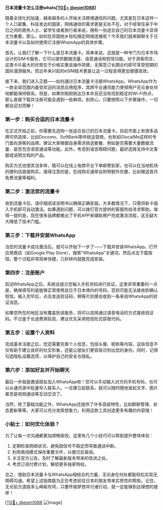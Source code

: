 **日本流量卡怎么注册whats[[TG💪+ @esim1088](https://t.me/s/esim1088)]**

随着全球化的加速，越来越多的人开始关注跨境通信的问题。尤其是在日本这样一个人口密集、科技发达的国家，网络通信的需求更是无处不在。对于经常往来于中日之间的商务人士、留学生或者旅行者来说，拥有一张适合自己的日本流量卡显得尤为重要。那么，如何在异国他乡轻松搞定网络连接呢？今天我们就来聊聊关于日本流量卡以及如何使用它注册WhatsApp的具体步骤。

首先，让我们了解一下什么是日本流量卡。简单来说，这就是一种专门为日本市场设计的SIM卡服务，它可以提供数据流量、语音通话和短信功能。对于游客而言，这类卡片最大的优势在于价格实惠且操作简便，无需签订长期合约即可享受短期的国际漫游服务。而近年来兴起的eSIM技术更是让这一过程变得更加便捷高效。

接下来，我们进入正题——如何通过日本流量卡注册WhatsApp。WhatsApp作为一款全球范围内备受欢迎的消息应用程序，其跨平台通讯能力使得用户无论身处何地都能保持联系。但是，如果你刚刚抵达日本并且还没有找到稳定的Wi-Fi热点，那么直接下载并注册可能会遇到一些麻烦。别担心，只要按照以下步骤操作，一切都会迎刃而解！

### 第一步：购买合适的日本流量卡

在正式开始之前，你需要先选购一张适合自己的日本流量卡。目前市面上有很多品牌可供选择，比如Docomo、SoftBank等传统运营商，也有如GlocalMe这样的专门面向游客的品牌。建议大家根据自身需求挑选套餐，例如是否需要大量数据流量、是否包含语音通话等功能。此外，考虑到语言障碍问题，最好选择支持中文客服或说明文档的产品。

购买方式也很灵活多样，既可以在线上电商平台下单邮寄到家，也可以在当地机场的便利店直接购买。值得注意的是，在线购买通常会附带额外优惠，比如赠送首月免费流量等福利。

### 第二步：激活您的流量卡

收到流量卡后，请仔细阅读说明书以确保正确安装。大多数情况下，只需将新卡插入手机即可自动激活。如果遇到问题，可以拨打官方提供的客服热线寻求帮助。值得一提的是，现在很多品牌都推出了手机APP来辅助用户完成激活流程，这无疑大大降低了技术门槛。

### 第三步：下载并安装WhatsApp

当您的流量卡成功激活后，就可以开始下一步了——下载并安装WhatsApp。打开应用商店（如Google Play Store），搜索“WhatsApp”关键词，然后点击下载按钮。整个过程非常简单快捷，几秒钟内就能完成安装。

### 第四步：注册账户

启动WhatsApp之后，系统会提示您输入手机号码进行验证。这里非常重要的一点是，确保填写的是能够正常使用且位于日本境内的号码，否则可能无法接收到确认短信。输入完毕后，点击发送验证码，稍等片刻便会收到一条来自WhatsApp的验证消息。

如果您所在的地区没有覆盖到该服务，则可以选择通过语音电话的方式接收验证码。不过鉴于长途费用较高，建议优先采用短信形式获取代码。

### 第五步：设置个人资料

完成基本注册之后，您还需要完善个人信息，包括头像、昵称等内容。这些信息不仅有助于建立良好的社交形象，还能让朋友们更容易识别出您的身份。同时，记得勾选隐私设置选项，以保护自己的安全与隐私。

### 第六步：添加好友并开始聊天

最后一步就是邀请朋友加入WhatsApp啦！您可以手动输入对方的手机号码，也可以从通讯录中批量导入联系人。一旦建立起联系，就可以随时随地发起文字、图片甚至是视频通话等互动交流了。

当然，除了基础功能之外，WhatsApp还提供了许多高级特性，比如群聊管理、状态更新等等。大家可以充分发挥想象力，利用这款工具创造更多有趣的内容哦！

### 小贴士：如何优化体验？

为了让每一次沟通都更加顺畅愉悦，这里有几个小技巧可以帮助提升整体体验：

1. 定期检查网络状况，避免因信号不稳定而导致通话中断。
2. 利用离线模式保存重要文件，以便日后查阅。
3. 关注官方公告，及时了解最新版本带来的改进之处。
4. 考虑订阅付费计划，解锁更多独家特权。

总之，借助日本流量卡与WhatsApp相结合的力量，无论身在何处都能轻松实现无障碍沟通。希望上述指南能为正在考虑前往日本的朋友带来实质性的帮助。记住，无论前方道路多么崎岖坎坷，只要怀揣梦想并付诸行动，就一定能够到达理想的彼岸！

[[TG💪+ @esim1088](https://t.me/s/esim1088) ![Image](https://i.postimg.cc/4NQfJmqS/Snipaste-2025-05-13-00-14-12.png)]
